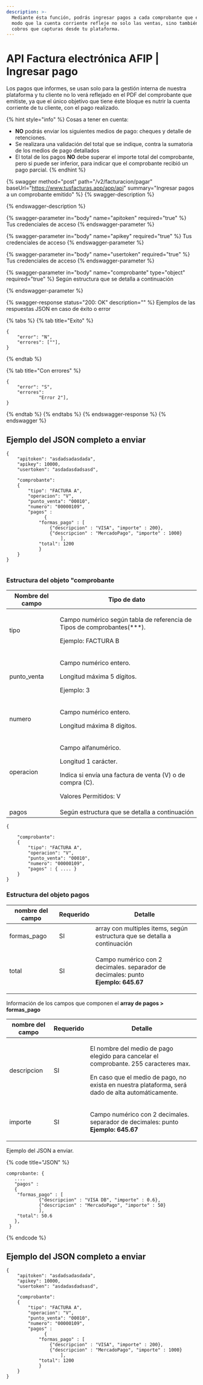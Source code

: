 ```yaml
---
description: >-
  Mediante ésta función, podrás ingresar pagos a cada comprobante que emítas, de
  modo que la cuenta corriente refleje no solo las ventas, sino también, los
  cobros que capturas desde tu plataforma.
---
```


# API Factura electrónica AFIP |  Ingresar pago

Los pagos que informes, se usan solo para la gestión interna de nuestra plataforma y tu cliente no lo verá reflejado en el PDF del comprobante que emitiste, ya que el único objetivo que tiene éste bloque es nutrir la cuenta corriente de tu cliente, con el pago realizado.

{% hint style="info" %}
Cosas a tener en cuenta:&#x20;

* **NO** podrás enviar los siguientes medios de pago: cheques y detalle de retenciones.
* Se realizara una validación del total que se indique, contra la sumatoria de los medios de pago detallados
* El total de los pagos **NO** debe superar el importe total del comprobante, pero si puede ser inferior, para indicar que el comprobante recibió un pago parcial.
{% endhint %}

&#x20;

{% swagger method="post" path="/v2/facturacion/pagar" baseUrl="https://www.tusfacturas.app/app/api" summary="Ingresar pagos a un comprobante emitido" %}
{% swagger-description %}

{% endswagger-description %}

{% swagger-parameter in="body" name="apitoken" required="true" %}
Tus credenciales de acceso
{% endswagger-parameter %}

{% swagger-parameter in="body" name="apikey" required="true" %}
Tus credenciales de acceso
{% endswagger-parameter %}

{% swagger-parameter in="body" name="usertoken" required="true" %}
Tus credenciales de acceso
{% endswagger-parameter %}

{% swagger-parameter in="body" name="comprobante" type="object" required="true" %}
Según estructura que se detalla a continuación


{% endswagger-parameter %}

{% swagger-response status="200: OK" description="" %}
Ejemplos de las respuestas JSON en caso de éxito o error

{% tabs %}
{% tab title="Exito" %}
```
{
	"error": "N",
	"errores": [""],
}
```
{% endtab %}

{% tab title="Con errores" %}
```
{
	"error": "S",
	"errores": 
			"Error 2"],
}
```
{% endtab %}
{% endtabs %}
{% endswagger-response %}
{% endswagger %}

## Ejemplo del JSON completo a enviar

```
{
	"apitoken": "asdadsadasdada",
	"apikey": 10000,
	"usertoken": "asdadasdadsasd",
	 
	"comprobante": 
	{
		"tipo": "FACTURA A",
		"operacion": "V",
		"punto_venta": "00010",
		"numero": "00000109", 
		"pagos" : 
		      {
			"formas_pago" : [ 
				{"descripcion" : "VISA", "importe" : 200},
				{"descripcion" : "MercadoPago", "importe" : 1000}				
					], 
			"total": 1200
			}
	}
}
 
```



### Estructura del objeto "comprobante

| Nombre del campo | Tipo de dato                                                                                                                                            |
| ---------------- | ------------------------------------------------------------------------------------------------------------------------------------------------------- |
| tipo             | <p>Campo numérico según tabla de referencia de Tipos de comprobantes(***). </p><p>Ejemplo: FACTURA B</p>                                                |
| punto\_venta     | <p>Campo numérico entero. </p><p>Longitud máxima 5 dígitos. </p><p>Ejemplo: 3</p>                                                                       |
| numero           | <p>Campo numérico entero. </p><p>Longitud máxima 8 digitos. </p>                                                                                        |
| operacion        | <p>Campo alfanumérico. </p><p>Longitud 1 carácter. </p><p>Indica si envía una factura de venta (V) o de compra (C). </p><p>Valores Permitidos: V   </p> |
| pagos            | Según estructura que se detalla a continuación                                                                                                          |

```
{
	  
	"comprobante": 
	{
		"tipo": "FACTURA A",
		"operacion": "V",
		"punto_venta": "00010",
		"numero": "00000109", 
		"pagos" : { .... }
	}
}
```

### Estructura del objeto pagos &#x20;

| nombre del campo | Requerido | Detalle                                                                                                  |
| ---------------- | --------- | -------------------------------------------------------------------------------------------------------- |
| formas\_pago     | SI        | array con multiples items, según estructura que se detalla a continuación                                |
| total            | SI        | <p>Campo numérico con 2 decimales. separador de decimales: punto<br><strong>Ejemplo: 645.67</strong></p> |

Información de los campos que componen el **array de pagos > formas\_pago**&#x20;

| nombre del campo | Requerido | Detalle                                                                                                                                                                                               |
| ---------------- | --------- | ----------------------------------------------------------------------------------------------------------------------------------------------------------------------------------------------------- |
| descripcion      | SI        | <p>El nombre del medio de pago elegido para cancelar el comprobante. 255 caracteres max. </p><p>En caso que el medio de pago, no exista en nuestra plataforma, será dado de alta automáticamente.</p> |
| importe          | SI        | <p>Campo numérico con 2 decimales. separador de decimales: punto<br><strong>Ejemplo: 645.67</strong></p>                                                                                              |

Ejemplo del JSON a enviar.

{% code title="JSON" %}
```
comprobante: {
   .... 
   "pagos" : 
   {
	"formas_pago" : [ 
			{"descripcion" : "VISA DB", "importe" : 0.6},
			{"descripcion" : "MercadoPago", "importe" : 50}
			], 
	"total": 50.6
   }, 
 }
```
{% endcode %}

## Ejemplo del JSON completo a enviar



```
{
	"apitoken": "asdadsadasdada",
	"apikey": 10000,
	"usertoken": "asdadasdadsasd",
	 
	"comprobante": 
	{
		"tipo": "FACTURA A",
		"operacion": "V",
		"punto_venta": "00010",
		"numero": "00000109", 
		"pagos" : 
		      {
			"formas_pago" : [ 
				{"descripcion" : "VISA", "importe" : 200},
				{"descripcion" : "MercadoPago", "importe" : 1000}				
					], 
			"total": 1200
			}
	}
}
 
```

